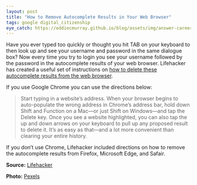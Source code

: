 ```yaml
---
layout: post
title: "How to Remove Autocomplete Results in Your Web Browser"
tags: google digital_citizenship
eye_catch: https://eddiecmurray.github.io/blog/assets/img/answer-career-close-up-221164.jpg
---
```


Have you ever typed too quickly or thought you hit TAB on your keyboard to then look up and see your username and password in the same dialogue box?  Now every time you try to login you see your username followed by the password in the autocomplete results of your web browser.  Lifehacker has created a useful set of instructions on [how to delete these autocomplete results from the web browser](https://lifehacker.com/how-to-delete-annoying-autofill-entries-in-your-browser-1828635913/amp).

<!--more-->

If you use Google Chrome you can use the directions below:

>Start typing in a website’s address. When your browser begins to auto-populate the wrong address in Chrome’s address bar, hold down Shift and Function on a Mac—or just Shift on Windows—and tap the Delete key. Once you see a website highlighted, you can also tap the up and down arrows on your keyboard to pull up any proposed result to delete it. It’s as easy as that—and a lot more convenient than clearing your entire history.

If you don’t use Chrome, Lifehacker included directions on how to remove the autocomplete results from Firefox, Microsoft Edge, and Safair.

**Source:** [Lifehacker](https://lifehacker.com/how-to-delete-annoying-autofill-entries-in-your-browser-1828635913/amp)

**Photo:** [Pexels](https://www.pexels.com/photo/black-and-white-business-career-close-up-221164/)
